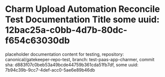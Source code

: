 # Charm Upload Automation Reconcile Test Documentation Title some uuid: 12bac25a-c0bb-4d7b-80dc-f654c63030db
 placeholder documentation content for testing,  repository: canonical/gatekeeper-repo-test,  branch: test-paas-app-charmer,  commit sha: d883f07c0beb53a49bcde44759b361cda51fb7df,  some uuid: 7b94c39b-9cc7-4def-acc0-5ae6e89b46db